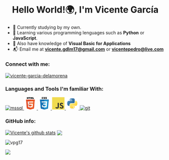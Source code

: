 <h1 align="center">Hello World!🌍, I'm Vicente García</h1>

* 🔭 Currently studying by my own.
* 🌱 Learning various programming lenguages such as **Python** or **JavaScript**.
* 🎨 Also have knowledge of **Visual Basic for Applications**
* 📬 Email me at **vicente.gdlm17@gmail.com** or **vicentepedro@live.com**

<h3 align="left">Connect with me:</h3>
<p align="left">
<a href="https://linkedin.com/in/vicente-garcia-delamorena" target="blank"><img align="center" src="https://raw.githubusercontent.com/rahuldkjain/github-profile-readme-generator/master/src/images/icons/Social/linked-in-alt.svg" alt="vicente-garcia-delamorena" height="30" width="40" /></a>
</p>

<h3 align="left">Languages and Tools I'm familiar With:</h3>
<p align="left">
	<a href="https://www.microsoft.com/en-us/sql-server" target="_blank" rel="noreferrer">
		<img src="https://www.svgrepo.com/show/303229/microsoft-sql-server-logo.svg" alt="mssql" width="40" height="40"/>
	</a>
	<a href="https://www.w3.org/html/" target="_blank" rel="noreferrer">
		<img src="https://raw.githubusercontent.com/devicons/devicon/master/icons/html5/html5-original-wordmark.svg" alt="html5" width="40" height="40"/>
	</a>
	<a href="https://www.w3schools.com/css/" target="_blank" rel="noreferrer"> 
		<img src="https://raw.githubusercontent.com/devicons/devicon/master/icons/css3/css3-original-wordmark.svg" alt="css3" width="40" height="40"/> 
	</a>
	<a href="https://developer.mozilla.org/en-US/docs/Web/JavaScript" target="_blank" rel="noreferrer">
		<img src="https://raw.githubusercontent.com/devicons/devicon/master/icons/javascript/javascript-original.svg" alt="javascript" width="40" height="40"/>
	</a>
	<a href="https://www.python.org" target="_blank" rel="noreferrer">
		<img src="https://raw.githubusercontent.com/devicons/devicon/master/icons/python/python-original.svg" alt="python" width="40" height="40"/>
	</a> 
	<a href="https://git-scm.com/" target="_blank" rel="noreferrer"> 
		<img src="https://www.vectorlogo.zone/logos/git-scm/git-scm-icon.svg" alt="git" width="40" height="40"/>
	</a>
</p>

### GitHub info:

 <a href="https://github.com/anuraghazra/github-readme-stats"><img align="center" src="https://github-readme-stats.vercel.app/api?username=vpg17&show_icons=true&include_all_commits=true&theme=cobalt&hide_border=true" alt="Vicente's github stats" /></a> <a href="https://github.com/anuraghazra/github-readme-stats"><img align="center" src="https://github-readme-stats.vercel.app/api/top-langs/?username=vpg17&layout=compact&theme=cobalt&hide_border=true" /></a>

<p align="left"> <img src="https://komarev.com/ghpvc/?username=vpg17&label=Profile%20views&color=54ff47&style=plastic" alt="vpg17" /> </p>
<img src="https://www.codewars.com/users/VPG17/badges/small"/>
